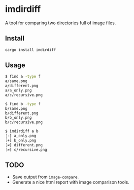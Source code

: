# imdirdiff

A tool for comparing two directories full of image files.

## Install

```bash
cargo install imdirdiff
```

## Usage

```bash
$ find a -type f
a/same.png
a/different.png
a/a_only.png
a/c/recursive.png

$ find b -type f
b/same.png
b/different.png
b/b_only.png
b/c/recursive.png

$ imdirdiff a b
[-] a_only.png
[+] b_only.png
[≠] different.png
[≠] c/recursive.png
```

## TODO

- Save output from `image-compare`.
- Generate a nice html report with image comparison tools.
